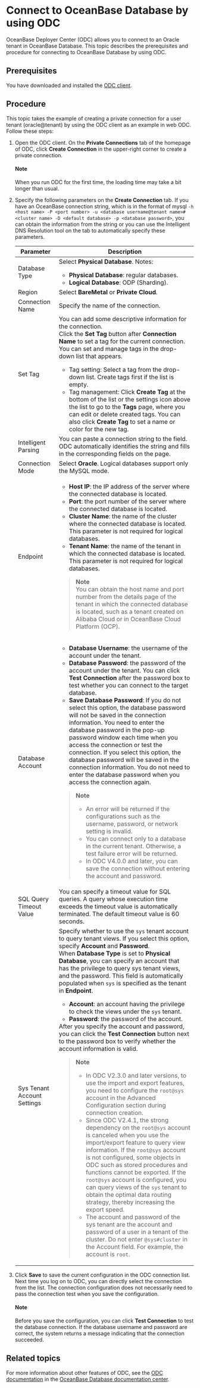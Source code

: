 # Connect to OceanBase Database by using ODC

OceanBase Deployer Center (ODC) allows you to connect to an Oracle tenant in OceanBase Database. This topic describes the prerequisites and procedure for connecting to OceanBase Database by using ODC. 

## Prerequisites

You have downloaded and installed the [ODC client](https://www.alibabacloud.com/help/en/apsaradb-for-oceanbase/latest/download-the-odc-client). 

## Procedure

This topic takes the example of creating a private connection for a user tenant (oracle@tenant) by using the ODC client as an example in web ODC. Follow these steps:

1. Open the ODC client. On the **Private Connections** tab of the homepage of ODC, click **Create Connection** in the upper-right corner to create a private connection. 

   <!-- ![Create 1](https://obbusiness-private.oss-cn-shanghai.aliyuncs.com/doc/img/odc/400/OBServer%20create%20connection-Oracle.png) -->

   <main id="notice" type='explain'>
    <h4>Note</h4>
    <p>When you run ODC for the first time, the loading time may take a bit longer than usual.</p>
   </main>

2. Specify the following parameters on the **Create Connection** tab. If you have an OceanBase connection string, which is in the format of mysql `-h <host name> -P <port number> -u <database username@tenant name>#<cluster name> -D <default database> -p <database password>`, you can obtain the information from the string or you can use the Intelligent DNS Resolution tool on the tab to automatically specify these parameters.

   <!-- ![Create 2](https://obbusiness-private.oss-cn-shanghai.aliyuncs.com/doc/img/odc/400/%E6%96%B0%E5%BB%BA%E4%B8%AA%E4%BA%BA%E8%BF%9E%E6%8E%A5-1.png) -->

   | Parameter | Description |
   |-------------|--------------------------------------------------------------------------------------------------------------------------------------------------------------------------------------------------------------------------------------------------------------------------------------------------------------------------------------------------------------------------------------------------------------------------------------------------------------------------------------------------------------------------------------------------------------------------------------------------------------------------------------------------------|
   | Database Type | Select **Physical Database**. Notes:<ul><li> **Physical Database**: regular databases. </li><li> **Logical Database**: ODP (Sharding).  </li></ul> |
   | Region | Select **BareMetal** or **Private Cloud**.  |
   | Connection Name | Specify the name of the connection.  |
   | Set Tag | You can add some descriptive information for the connection. <br>Click the **Set Tag** button after **Connection Name** to set a tag for the current connection. You can set and manage tags in the drop-down list that appears. <ul><li>Tag setting: Select a tag from the drop-down list. Create tags first if the list is empty.    </li><li>Tag management: Click **Create Tag** at the bottom of the list or the settings icon above the list to go to the **Tags** page, where you can edit or delete created tags. You can also click **Create Tag** to set a name or color for the new tag. </li></ul> |
   | Intelligent Parsing | You can paste a connection string to the field. ODC automatically identifies the string and fills in the corresponding fields on the page.  |
   | Connection Mode | Select **Oracle**. Logical databases support only the MySQL mode.  |
   | Endpoint | <ul><li>**Host IP**: the IP address of the server where the connected database is located. </li><li>**Port**: the port number of the server where the connected database is located. </li><li> **Cluster Name**: the name of the cluster where the connected database is located. This parameter is not required for logical databases. </li><li>**Tenant Name**: the name of the tenant in which the connected database is located. This parameter is not required for logical databases. </li></ul><blockquote> **Note**<br>You can obtain the host name and port number from the details page of the tenant in which the connected database is located, such as a tenant created on Alibaba Cloud or in OceanBase Cloud Platform (OCP). </blockquote> |
   | Database Account | <ul><li> **Database Username**: the username of the account under the tenant. </li><li> **Database Password**: the password of the account under the tenant. You can click **Test Connection** after the password box to test whether you can connect to the target database. </li><li> **Save Database Password**: If you do not select this option, the database password will not be saved in the connection information. You need to enter the database password in the pop-up password window each time when you access the connection or test the connection. If you select this option, the database password will be saved in the connection information. You do not need to enter the database password when you access the connection again. </li></ul> <blockquote>  **Note** <ul><li> An error will be returned if the configurations such as the username, password, or network setting is invalid. </li><li> You can connect only to a database in the current tenant. Otherwise, a test failure error will be returned. </li><li>In ODC V4.0.0 and later, you can save the connection without entering the account and password. </li></ul></blockquote> |
   | SQL Query Timeout Value | You can specify a timeout value for SQL queries. A query whose execution time exceeds the timeout value is automatically terminated. The default timeout value is 60 seconds.  |
   | Sys Tenant Account Settings | Specify whether to use the `sys` tenant account to query tenant views. If you select this option, specify **Account** and **Password**. <br>When **Database Type** is set to **Physical Database**, you can specify an account that has the privilege to query sys tenant views, and the password. This field is automatically populated when `sys` is specified as the tenant in **Endpoint**. <ul><li> **Account**: an account having the privilege to check the views under the `sys` tenant. </li><li> **Password**: the password of the account. </li></ul>    After you specify the account and password, you can click the **Test Connection** button next to the password box to verify whether the account information is valid. <blockquote> **Note** <ul><li> In ODC V2.3.0 and later versions, to use the import and export features, you need to configure the `root@sys` account in the Advanced Configuration section during connection creation. </li><li> Since ODC V2.4.1, the strong dependency on the `root@sys` account is canceled when you use the import/export feature to query view information. If the `root@sys` account is not configured, some objects in ODC such as stored procedures and functions cannot be exported. If the `root@sys` account is configured, you can query views of the `sys` tenant to obtain the optimal data routing strategy, thereby increasing the export speed. </li><li>  The account and password of the sys tenant are the account and password of a user in a tenant of the cluster. Do not enter `@sys#cluster` in the Account field. For example, the account is `root`.  </li></ul></blockquote> |

3. Click **Save** to save the current configuration in the ODC connection list. Next time you log on to ODC, you can directly select the connection from the list. The connection configuration does not necessarily need to pass the connection test when you save the configuration. 

   <main id="notice" type='explain'>
    <h4>Note</h4>
    <p>Before you save the configuration, you can click <b>Test Connection</b> to test the database connection. If the database username and password are correct, the system returns a message indicating that the connection succeeded.</p>
   </main>

## Related topics

For more information about other features of ODC, see the [ODC documentation](https://en.oceanbase.com/docs/enterprise-odc-doc-en-10000000000841686) in the [OceanBase Database documentation center](https://en.oceanbase.com/docs/enterprise-oceanbase-database-en-10000000000829108). 
